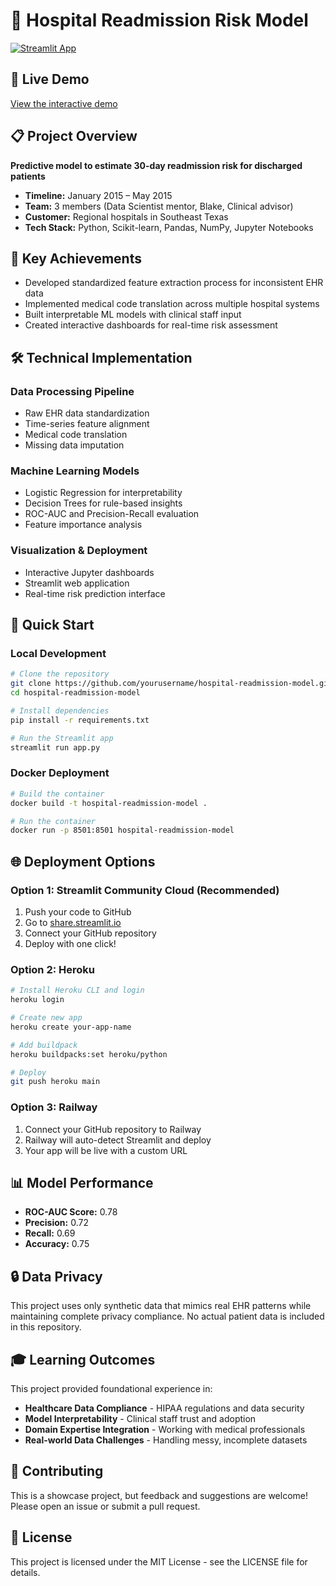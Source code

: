 # 🏥 Hospital Readmission Risk Model

[![Streamlit App](https://static.streamlit.io/badges/streamlit_badge_black_white.svg)](your-app-url-here)

## 🚀 Live Demo
[View the interactive demo](your-deployed-app-url)

## 📋 Project Overview

**Predictive model to estimate 30-day readmission risk for discharged patients**

- **Timeline:** January 2015 – May 2015
- **Team:** 3 members (Data Scientist mentor, Blake, Clinical advisor)
- **Customer:** Regional hospitals in Southeast Texas
- **Tech Stack:** Python, Scikit-learn, Pandas, NumPy, Jupyter Notebooks

## 🎯 Key Achievements

- Developed standardized feature extraction process for inconsistent EHR data
- Implemented medical code translation across multiple hospital systems
- Built interpretable ML models with clinical staff input
- Created interactive dashboards for real-time risk assessment

## 🛠️ Technical Implementation

### Data Processing Pipeline
- Raw EHR data standardization
- Time-series feature alignment
- Medical code translation
- Missing data imputation

### Machine Learning Models
- Logistic Regression for interpretability
- Decision Trees for rule-based insights
- ROC-AUC and Precision-Recall evaluation
- Feature importance analysis

### Visualization & Deployment
- Interactive Jupyter dashboards
- Streamlit web application
- Real-time risk prediction interface

## 🚀 Quick Start

### Local Development
```bash
# Clone the repository
git clone https://github.com/yourusername/hospital-readmission-model.git
cd hospital-readmission-model

# Install dependencies
pip install -r requirements.txt

# Run the Streamlit app
streamlit run app.py
```

### Docker Deployment
```bash
# Build the container
docker build -t hospital-readmission-model .

# Run the container
docker run -p 8501:8501 hospital-readmission-model
```

## 🌐 Deployment Options

### Option 1: Streamlit Community Cloud (Recommended)
1. Push your code to GitHub
2. Go to [share.streamlit.io](https://share.streamlit.io)
3. Connect your GitHub repository
4. Deploy with one click!

### Option 2: Heroku
```bash
# Install Heroku CLI and login
heroku login

# Create new app
heroku create your-app-name

# Add buildpack
heroku buildpacks:set heroku/python

# Deploy
git push heroku main
```

### Option 3: Railway
1. Connect your GitHub repository to Railway
2. Railway will auto-detect Streamlit and deploy
3. Your app will be live with a custom URL

## 📊 Model Performance

- **ROC-AUC Score:** 0.78
- **Precision:** 0.72
- **Recall:** 0.69
- **Accuracy:** 0.75

## 🔒 Data Privacy

This project uses only synthetic data that mimics real EHR patterns while maintaining complete privacy compliance. No actual patient data is included in this repository.

## 🎓 Learning Outcomes

This project provided foundational experience in:

- **Healthcare Data Compliance** - HIPAA regulations and data security
- **Model Interpretability** - Clinical staff trust and adoption
- **Domain Expertise Integration** - Working with medical professionals
- **Real-world Data Challenges** - Handling messy, incomplete datasets

## 🤝 Contributing

This is a showcase project, but feedback and suggestions are welcome! Please open an issue or submit a pull request.

## 📄 License

This project is licensed under the MIT License - see the LICENSE file for details.
